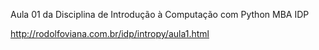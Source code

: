 Aula 01 da Disciplina de Introdução à Computação com Python MBA IDP

http://rodolfoviana.com.br/idp/intropy/aula1.html
